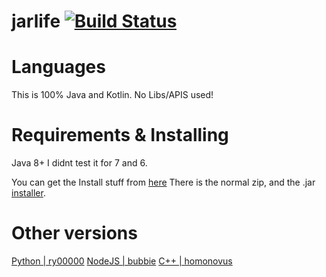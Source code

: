 # jarlife [![Build Status](https://travis-ci.org/ArchboxDev/jarlife.svg?branch=master)](https://travis-ci.org/ArchboxDev/jarlife)

# Languages
This is 100% Java and Kotlin.
No Libs/APIS used!

# Requirements & Installing
Java 8+
I didnt test it for 7 and 6.

You can get the Install stuff from [here](https://github.con/ArchboxDev/jarlife/releases)
There is the normal zip, and the .jar [installer](https://github.com/lordjbs/jarlife_installer).

# Other versions

[Python | ry00000](https://github.com/ArchboxDev/pylife)
[NodeJS | bubbie](https://github.com/ArchboxDev/jslife)
[C++ | homonovus](https://github.com/ArchboxDev/cpplife)

